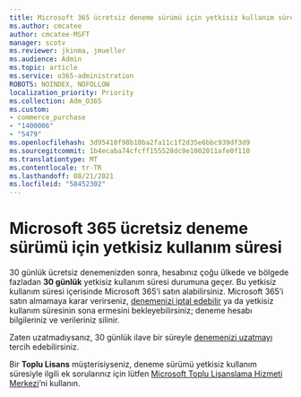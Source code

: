 ```yaml
---
title: Microsoft 365 ücretsiz deneme sürümü için yetkisiz kullanım süresi
ms.author: cmcatee
author: cmcatee-MSFT
manager: scotv
ms.reviewer: jkinma, jmueller
ms.audience: Admin
ms.topic: article
ms.service: o365-administration
ROBOTS: NOINDEX, NOFOLLOW
localization_priority: Priority
ms.collection: Adm_O365
ms.custom:
- commerce_purchase
- "1400006"
- "5479"
ms.openlocfilehash: 3d95410f98b10ba2fa11c1f2d35e6bbc939df3d9
ms.sourcegitcommit: 1b4ecaba74cfcff155528dc9e1002011afe0f110
ms.translationtype: MT
ms.contentlocale: tr-TR
ms.lasthandoff: 08/21/2021
ms.locfileid: "58452302"
---
```

# <a name="grace-period-for-microsoft-365-free-trial"></a>Microsoft 365 ücretsiz deneme sürümü için yetkisiz kullanım süresi

30 günlük ücretsiz denemenizden sonra, hesabınız çoğu ülkede ve bölgede fazladan **30 günlük** yetkisiz kullanım süresi durumuna geçer. Bu yetkisiz kullanım süresi içerisinde Microsoft 365’i satın alabilirsiniz. Microsoft 365’i satın almamaya karar verirseniz, [denemenizi iptal edebilir](https://docs.microsoft.com/microsoft-365/commerce/subscriptions/cancel-your-subscription?view=o365-worldwide) ya da yetkisiz kullanım süresinin sona ermesini bekleyebilirsiniz; deneme hesabı bilgileriniz ve verileriniz silinir.

Zaten uzatmadıysanız, 30 günlük ilave bir süreyle [denemenizi uzatmayı](https://docs.microsoft.com/microsoft-365/commerce/extend-your-trial) tercih edebilirsiniz.

Bir **Toplu Lisans** müşterisiyseniz, deneme sürümü yetkisiz kullanım süresiyle ilgili ek sorularınız için lütfen [Microsoft Toplu Lisanslama Hizmeti Merkezi](https://support.microsoft.com/help/4471406/how-to-contact-the-microsoft-volume-licensing-service-center)’ni kullanın.
